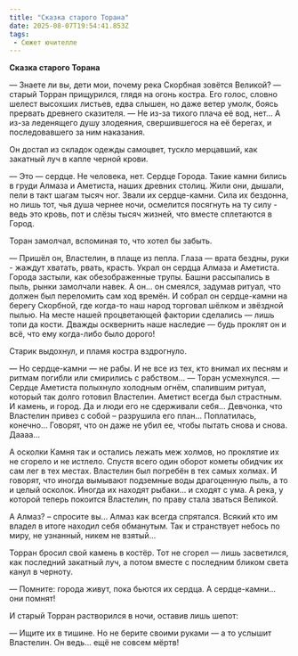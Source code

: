 ```yaml
---
title: "Сказка старого Торана"
date: 2025-08-07T19:54:41.853Z
tags:
 - Сюжет ючителле
---
```


**Сказка старого Торана**

— Знаете ли вы, дети мои, почему река Скорбная зовётся Великой? — старый
Торран прищурился, глядя на огонь костра. Его голос, словно шелест
высохших листьев, едва слышен, но даже ветер умолк, боясь прервать
древнего сказителя. — Не из-за тихого плача её вод, нет... А из-за
леденящего душу злодеяния, свершившегося на её берегах, и последовавшего
за ним наказания.

Он достал из складок одежды самоцвет, тускло мерцавший, как закатный луч
в капле черной крови.

— Это — сердце. Не человека, нет. Сердце Города. Такие камни бились в
груди Алмаза и Аметиста, наших древних столиц. Жили они, дышали, пели в
такт шагам тысяч ног. Звали их сердце-камни. Сила их бездонна, но лишь
тот, чья душа чернее ночи, осмелится посягнуть на ту силу - ведь это
кровь, пот и слёзы тысяч жизней, что вместе сплетаются в Город.

Торан замолчал, вспоминая то, что хотел бы забыть.

— Пришёл он, Властелин, в плаще из пепла. Глаза — врата бездны, руки -
жаждут хватать, рвать, красть. Украл он сердца Алмаза и Аметиста. Города
застыли, как обезображенные трупы. Башни рассыпались в пыль, рынки
замолчали навек. А он... он смеялся, задумав ритуал, что должен был
переломить сам ход времён. И собрал он сердце-камни на берегу Скорбной,
где когда-то наш народ торговал шёлком и звёздной пылью. На месте нашей
процветающей фактории сделались — лишь топи да кости. Дважды осквернить
наше наследие — будь проклят он и всё, что ему когда-либо было дорого!

Старик выдохнул, и пламя костра вздрогнуло.

— Но сердце-камни — не рабы. И не все из тех, кто внимал их песням и
ритмам погибли или смирились с рабством… — Торан усмехнулся. — Сердце
Аметиста полыхнуло холодным огнём, спалившим ритуал, который так долго
готовил Властелин. Аметист всегда был страстным. И камень, и город. Да и
люди его не сдерживали себя… Девчонка, что Властелин привез с собой –
разрушила его план… Поплатилась, конечно… Говорят, что он даже не убил
ее, чтобы пытать снова и снова. Даааа…

А осколки Камня так и остались лежать меж холмов, но проклятие их не
сгорело и не истлело. Спустя всего один оборот кометы обидчик их сам лег
в тех местах. Властелин был погребён в тех самых холмах. И говорят, что
иногда вымывают подземные воды драгоценную пыль, а то и целый осколок.
Иногда их находят рыбаки... и сходят с ума. А река, у которой теперь
покоится Властелин, по праву стала зваться Великой.

А Алмаз? – спросите вы… Алмаз как всегда спрятался. Всякий кто им владел
в итоге находил себя обманутым. Так и странствует небось по миру, не
узнанный, никем не взятый…

Торран бросил свой камень в костёр. Тот не сгорел — лишь засветился, как
последний закатный луч, а потом вместе с последним бликом света канул в
черноту.

— Помните: города живут, пока бьются их сердца. А сердце-камни... они
помнят!

И старый Торран растворился в ночи, оставив лишь шепот:

— Ищите их в тишине. Но не берите своими руками — а то услышит
Властелин. Он ведь... ещё не совсем мёртв!
